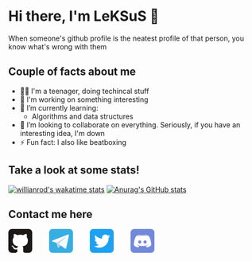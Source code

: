 # Hi there, I'm LeKSuS 👋
When someone's github profile is the neatest profile of that person, you know what's wrong with them

## Couple of facts about me
- 👨‍💻 I'm a teenager, doing techincal stuff
- 🔭 I'm working on something interesting
- 🌱 I’m currently learning:
  - Algorithms and data structures
- 👯 I’m looking to collaborate on everything. Seriously, if you have an interesting idea, I'm down
- ⚡ Fun fact: I also like beatboxing


## Take a look at some stats!
[![willianrod's wakatime stats](https://github-readme-stats.vercel.app/api/wakatime?username=LeKSuS&custom_title=Coding+Activity&theme=dracula)](https://wakatime.com/@LeKSuS)
[![Anurag's GitHub stats](https://github-readme-stats.vercel.app/api?username=LeKSuS-04&show_icons=true&theme=dracula)](https://github.com/LeKSuS-04)


## Contact me here
<a href="https://github.com/LeKSuS-04" style="margin-right: 30px;"><img src="https://raw.githubusercontent.com/edent/SuperTinyIcons/master/images/svg/github.svg" width="48"></a>
<a href="https://t.me/tarasovion" style="margin-right: 30px;"><img src="https://raw.githubusercontent.com/edent/SuperTinyIcons/master/images/svg/telegram.svg" width="48"></a>
<a href="https://twitter.com/___LeKSuS___" style="margin-right: 30px;"><img src="https://raw.githubusercontent.com/edent/SuperTinyIcons/master/images/svg/twitter.svg" width="48"></a>
<a href="https://discord.com/users/485360772009033738/" style="margin-right: 30px;"><img src="https://raw.githubusercontent.com/edent/SuperTinyIcons/master/images/svg/discord.svg" width="48"></a>
